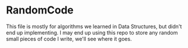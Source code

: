 # RandomCode

This file is mostly for algorithms we learned in Data Structures, but didn't end up implementing. I may end up using this repo to store any random small pieces of code I write, we'll see where it goes.

